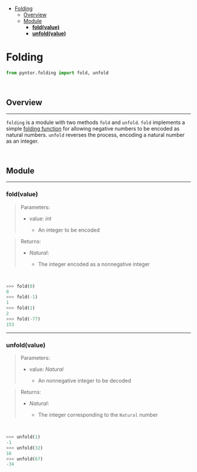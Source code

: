 - [Folding](#folding)
	- [Overview](#overview)
	- [Module](#module)
		- [**fold(value)**](#foldvalue)
		- [**unfold(value)**](#unfoldvalue)

# Folding

```py
from pyntor.folding import fold, unfold
```

<br>

## Overview

---

`folding` is a module with two methods `fold` and `unfold`. `fold` implements a simple [folding function](https://mathworld.wolfram.com/FoldingFunction.html) for allowing negative numbers to be encoded as natural numbers. `unfold` reverses the process, encoding a natural number as an integer.

<br>

## Module

---

### **fold(value)**

> Parameters:
> 
> * value: *int*
> 
>	* An integer to be encoded

> Returns:
> 
> * *Natural*:
> 
>	* The integer encoded as a nonnegative integer

<br>

```py
>>> fold(0)
0
>>> fold(-1)
1
>>> fold(1)
2
>>> fold(-77)
153
```

---

### **unfold(value)**

> Parameters:
> 
> * value: *Natural*
> 
>	* An nonnegative integer to be decoded

> Returns:
> 
> * *Natural*:
> 
>	* The integer corresponding to the `Natural` number

<br>

```py
>>> unfold(1)
-1
>>> unfold(32)
16
>>> unfold(67)
-34
```